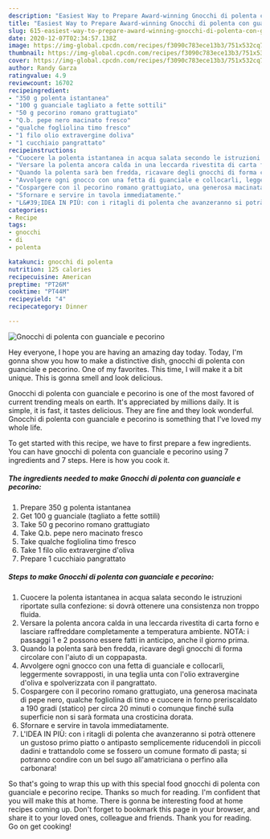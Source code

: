 ```yaml
---
description: "Easiest Way to Prepare Award-winning Gnocchi di polenta con guanciale e pecorino"
title: "Easiest Way to Prepare Award-winning Gnocchi di polenta con guanciale e pecorino"
slug: 615-easiest-way-to-prepare-award-winning-gnocchi-di-polenta-con-guanciale-e-pecorino
date: 2020-12-07T02:34:57.138Z
image: https://img-global.cpcdn.com/recipes/f3090c783ece13b3/751x532cq70/gnocchi-di-polenta-con-guanciale-e-pecorino-recipe-main-photo.jpg
thumbnail: https://img-global.cpcdn.com/recipes/f3090c783ece13b3/751x532cq70/gnocchi-di-polenta-con-guanciale-e-pecorino-recipe-main-photo.jpg
cover: https://img-global.cpcdn.com/recipes/f3090c783ece13b3/751x532cq70/gnocchi-di-polenta-con-guanciale-e-pecorino-recipe-main-photo.jpg
author: Randy Garza
ratingvalue: 4.9
reviewcount: 16702
recipeingredient:
- "350 g polenta istantanea"
- "100 g guanciale tagliato a fette sottili"
- "50 g pecorino romano grattugiato"
- "Q.b. pepe nero macinato fresco"
- "qualche fogliolina timo fresco"
- "1 filo olio extravergine doliva"
- "1 cucchiaio pangrattato"
recipeinstructions:
- "Cuocere la polenta istantanea in acqua salata secondo le istruzioni riportate sulla confezione: si dovrà ottenere una consistenza non troppo fluida."
- "Versare la polenta ancora calda in una leccarda rivestita di carta forno e lasciare raffreddare completamente a temperatura ambiente. NOTA: i passaggi 1 e 2 possono essere fatti in anticipo, anche il giorno prima."
- "Quando la polenta sarà ben fredda, ricavare degli gnocchi di forma circolare con l&#39;aiuto di un coppapasta."
- "Avvolgere ogni gnocco con una fetta di guanciale e collocarli, leggermente sovrapposti, in una teglia unta con l&#39;olio extravergine d&#39;oliva e spolverizzata con il pangrattato."
- "Cospargere con il pecorino romano grattugiato, una generosa macinata di pepe nero, qualche fogliolina di timo e cuocere in forno preriscaldato a 190 gradi (statico) per circa 20 minuti o comunque finché sulla superficie non si sarà formata una crosticina dorata."
- "Sfornare e servire in tavola immediatamente."
- "L&#39;IDEA IN PIÙ: con i ritagli di polenta che avanzeranno si potrà ottenere un gustoso primo piatto o antipasto semplicemente riducendoli in piccoli dadini e trattandolo come se fossero un comune formato di pasta; si potranno condire con un bel sugo all&#39;amatriciana o perfino alla carbonara!"
categories:
- Recipe
tags:
- gnocchi
- di
- polenta

katakunci: gnocchi di polenta 
nutrition: 125 calories
recipecuisine: American
preptime: "PT26M"
cooktime: "PT44M"
recipeyield: "4"
recipecategory: Dinner

---
```



![Gnocchi di polenta con guanciale e pecorino](https://img-global.cpcdn.com/recipes/f3090c783ece13b3/751x532cq70/gnocchi-di-polenta-con-guanciale-e-pecorino-recipe-main-photo.jpg)

Hey everyone, I hope you are having an amazing day today. Today, I'm gonna show you how to make a distinctive dish, gnocchi di polenta con guanciale e pecorino. One of my favorites. This time, I will make it a bit unique. This is gonna smell and look delicious.



Gnocchi di polenta con guanciale e pecorino is one of the most favored of current trending meals on earth. It's appreciated by millions daily. It is simple, it is fast, it tastes delicious. They are fine and they look wonderful. Gnocchi di polenta con guanciale e pecorino is something that I've loved my whole life.


To get started with this recipe, we have to first prepare a few ingredients. You can have gnocchi di polenta con guanciale e pecorino using 7 ingredients and 7 steps. Here is how you cook it.

<!--inarticleads1-->

##### The ingredients needed to make Gnocchi di polenta con guanciale e pecorino:

1. Prepare 350 g polenta istantanea
1. Get 100 g guanciale (tagliato a fette sottili)
1. Take 50 g pecorino romano grattugiato
1. Take Q.b. pepe nero macinato fresco
1. Take qualche fogliolina timo fresco
1. Take 1 filo olio extravergine d&#39;oliva
1. Prepare 1 cucchiaio pangrattato




<!--inarticleads2-->

##### Steps to make Gnocchi di polenta con guanciale e pecorino:

1. Cuocere la polenta istantanea in acqua salata secondo le istruzioni riportate sulla confezione: si dovrà ottenere una consistenza non troppo fluida.
1. Versare la polenta ancora calda in una leccarda rivestita di carta forno e lasciare raffreddare completamente a temperatura ambiente. NOTA: i passaggi 1 e 2 possono essere fatti in anticipo, anche il giorno prima.
1. Quando la polenta sarà ben fredda, ricavare degli gnocchi di forma circolare con l&#39;aiuto di un coppapasta.
1. Avvolgere ogni gnocco con una fetta di guanciale e collocarli, leggermente sovrapposti, in una teglia unta con l&#39;olio extravergine d&#39;oliva e spolverizzata con il pangrattato.
1. Cospargere con il pecorino romano grattugiato, una generosa macinata di pepe nero, qualche fogliolina di timo e cuocere in forno preriscaldato a 190 gradi (statico) per circa 20 minuti o comunque finché sulla superficie non si sarà formata una crosticina dorata.
1. Sfornare e servire in tavola immediatamente.
1. L&#39;IDEA IN PIÙ: con i ritagli di polenta che avanzeranno si potrà ottenere un gustoso primo piatto o antipasto semplicemente riducendoli in piccoli dadini e trattandolo come se fossero un comune formato di pasta; si potranno condire con un bel sugo all&#39;amatriciana o perfino alla carbonara!




So that's going to wrap this up with this special food gnocchi di polenta con guanciale e pecorino recipe. Thanks so much for reading. I'm confident that you will make this at home. There is gonna be interesting food at home recipes coming up. Don't forget to bookmark this page in your browser, and share it to your loved ones, colleague and friends. Thank you for reading. Go on get cooking!
